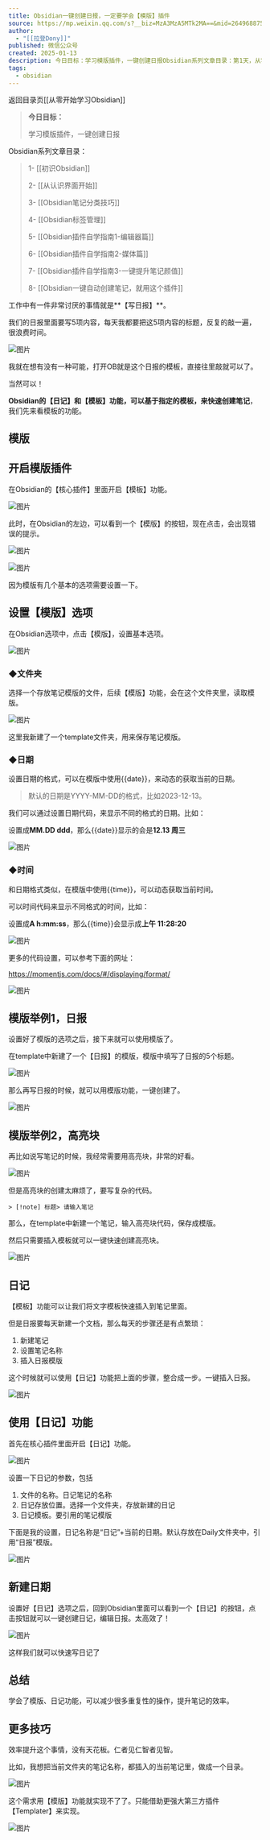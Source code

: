 ```yaml
---
title: Obsidian一键创建日报，一定要学会【模版】插件
source: https://mp.weixin.qq.com/s?__biz=MzA3MzA5MTk2MA==&mid=2649688758&idx=1&sn=6816292f65f706af53f6c6bad71e5faf&chksm=870ff4a1b0787db7739bbc59199597837d5289bbbb4cc87f297f7710811c3f28dd1d054232c4&cur_album_id=3189343285316665351&scene=189#wechat_redirect
author:
  - "[[拉登Dony]]"
published: 微信公众号
created: 2025-01-13
description: 今日目标：学习模版插件，一键创建日报Obsidian系列文章目录：第1天，从零开始学习Obsidian第2天
tags:
  - obsidian
---
```

返回目录页[[从零开始学习Obsidian]]

> **今日目标：**
> 
> 学习模版插件，一键创建日报

Obsidian系列文章目录：

> 1- [[初识Obsidian]]
> 
> 2- [[从认识界面开始]]
> 
> 3- [[Obsidian笔记分类技巧]]
> 
> 4- [[Obsidian标签管理]]
> 
> 5- [[Obsidian插件自学指南1-编辑器篇]]
> 
> 6- [[Obsidian插件自学指南2-媒体篇]]
>
> 7- [[Obsidian插件自学指南3-一键提升笔记颜值]]
>
> 8- [[Obsidian一键自动创建笔记，就用这个插件]]



工作中有一件非常讨厌的事情就是**【写日报】**。

我们的日报里面要写5项内容，每天我都要把这5项内容的标题，反复的敲一遍，很浪费时间。

![图片](https://mmbiz.qpic.cn/sz_mmbiz_png/VpIHXp1jib5TOkwlqB8PnaqOnm6LG530ibIw9A0v2uShZOJMr6KHQB6B6ElLH4x4zD0Dqhotr2HdqTG6f9uAGVFA/640?wx_fmt=png&from=appmsg&tp=webp&wxfrom=5&wx_lazy=1&wx_co=1)

我就在想有没有一种可能，打开OB就是这个日报的模板，直接往里敲就可以了。

当然可以！

**Obsidian的【日记】和【模板】功能，可以基于指定的模板，来快速创建笔记**，我们先来看模板的功能。

## 模版

## 开启模版插件

在Obsidian的【核心插件】里面开启【模板】功能。

![图片](https://mmbiz.qpic.cn/sz_mmbiz_png/VpIHXp1jib5TOkwlqB8PnaqOnm6LG530ibqynWEvHk342JucIJmxwdtdHhnALl9Q1zibNTQmicexz126VkbRUTM3pQ/640?wx_fmt=png&from=appmsg&tp=webp&wxfrom=5&wx_lazy=1&wx_co=1)

此时，在Obsidian的左边，可以看到一个【模版】的按钮，现在点击，会出现错误的提示。

![图片](https://mmbiz.qpic.cn/sz_mmbiz_gif/VpIHXp1jib5TOkwlqB8PnaqOnm6LG530ibaVpuHAea8BezZwoibOEyaQ9iaM49sd6ZPIcenyBWq8qCWibfXtWcc2QKQ/640?wx_fmt=gif&from=appmsg&tp=webp&wxfrom=5&wx_lazy=1&wx_co=1)

![图片](https://mmbiz.qpic.cn/sz_mmbiz_png/VpIHXp1jib5TOkwlqB8PnaqOnm6LG530ibfUhh6RFmf4psF0vM5AyeiaeObN5pMbEicXoXY8MyprUfzZYUBdhp4GKw/640?wx_fmt=png&from=appmsg&tp=webp&wxfrom=5&wx_lazy=1&wx_co=1)

因为模版有几个基本的选项需要设置一下。

## 设置【模版】选项

在Obsidian选项中，点击【模版】，设置基本选项。

![图片](https://mmbiz.qpic.cn/sz_mmbiz_png/VpIHXp1jib5TOkwlqB8PnaqOnm6LG530ibQN7q77ymHcse7PCxSRKc5vomGLpwM9uJsCbanhCUlDsGY6tiatf2FaQ/640?wx_fmt=png&from=appmsg&tp=webp&wxfrom=5&wx_lazy=1&wx_co=1)

### ◆文件夹

选择一个存放笔记模版的文件，后续【模版】功能，会在这个文件夹里，读取模版。

![图片](https://mmbiz.qpic.cn/sz_mmbiz_gif/VpIHXp1jib5TOkwlqB8PnaqOnm6LG530ib5ly0oKkyshDXEbAibqNQe3oEhwMolwL7tiakI3bnvxMAJhNp645AUDwQ/640?wx_fmt=gif&from=appmsg&tp=webp&wxfrom=5&wx_lazy=1&wx_co=1)

这里我新建了一个template文件夹，用来保存笔记模版。

### ◆日期

设置日期的格式，可以在模版中使用{{date}}，来动态的获取当前的日期。

> 默认的日期是YYYY-MM-DD的格式，比如2023-12-13。

我们可以通过设置日期代码，来显示不同的格式的日期。比如：

设置成**MM.DD ddd**，那么{{date}}显示的会是**12.13 周三**

![图片](https://mmbiz.qpic.cn/sz_mmbiz_png/VpIHXp1jib5TOkwlqB8PnaqOnm6LG530ibcdw2OCgXBl3hms6xx8pbYDPgybkzaYzGBlepuBB4NyKukl9Zjur3xQ/640?wx_fmt=png&from=appmsg&tp=webp&wxfrom=5&wx_lazy=1&wx_co=1)

### ◆时间

和日期格式类似，在模版中使用{{time}}，可以动态获取当前时间。

可以时间代码来显示不同格式的时间，比如：

设置成**A h:mm:ss**，那么{{time}}会显示成**上午 11:28:20**

![图片](https://mmbiz.qpic.cn/sz_mmbiz_png/VpIHXp1jib5TOkwlqB8PnaqOnm6LG530ibHdibs20fnzjqibVM43ur045YTrIEpKnOuVyXrYxhzsaYSw9tgiad0Biasg/640?wx_fmt=png&from=appmsg&tp=webp&wxfrom=5&wx_lazy=1&wx_co=1)

更多的代码设置，可以参考下面的网址：

https://momentjs.com/docs/#/displaying/format/

![图片](https://mmbiz.qpic.cn/sz_mmbiz_png/VpIHXp1jib5TOkwlqB8PnaqOnm6LG530ibOtpJA7U71uCfasyg1wNPOeR6FUuxQ6mnYglLOGq3aNvUR19JNpkNNA/640?wx_fmt=png&from=appmsg&tp=webp&wxfrom=5&wx_lazy=1&wx_co=1)

## 模版举例1，日报

设置好了模版的选项之后，接下来就可以使用模版了。

在template中新建了一个【日报】的模版，模版中填写了日报的5个标题。

![图片](https://mmbiz.qpic.cn/sz_mmbiz_png/VpIHXp1jib5TOkwlqB8PnaqOnm6LG530ibeUicF7MS9DicfN3A93Xz4yjp011ia6R3Br2XCReSgUtw53n4ZFdczicQPQ/640?wx_fmt=png&from=appmsg&tp=webp&wxfrom=5&wx_lazy=1&wx_co=1)

那么再写日报的时候，就可以用模版功能，一键创建了。

![图片](https://mmbiz.qpic.cn/sz_mmbiz_gif/VpIHXp1jib5TOkwlqB8PnaqOnm6LG530ibdic1GH8FFibGgoJJvCibTOHEd3icOcwEtib4Unsbv9actrmhJGuKVS0Ag2w/640?wx_fmt=gif&from=appmsg&tp=webp&wxfrom=5&wx_lazy=1&wx_co=1)

## 模版举例2，高亮块

再比如说写笔记的时候，我经常需要用高亮块，非常的好看。

![图片](https://mmbiz.qpic.cn/sz_mmbiz_png/VpIHXp1jib5TOkwlqB8PnaqOnm6LG530ibMpvu09z2a6UMZge4ZpZRQmg8pxiaJzF8cFMauCMPtV5wUgdZSxf9IJQ/640?wx_fmt=png&from=appmsg&tp=webp&wxfrom=5&wx_lazy=1&wx_co=1)

但是高亮块的创建太麻烦了，要写复杂的代码。

```
> [!note] 标题> 请输入笔记
```

那么，在template中新建一个笔记，输入高亮块代码，保存成模版。

然后只需要插入模板就可以一键快速创建高亮块。

![图片](https://mmbiz.qpic.cn/sz_mmbiz_gif/VpIHXp1jib5TOkwlqB8PnaqOnm6LG530ibWH0b22cOFoedQssY2CNzyot5YAz0rL7VEGPwupzkDV5RD4UAL1dcXA/640?wx_fmt=gif&from=appmsg&tp=webp&wxfrom=5&wx_lazy=1&wx_co=1)

## 日记

【模板】功能可以让我们将文字模板快速插入到笔记里面。

但是日报要每天新建一个文档，那么每天的步骤还是有点繁琐：

1. 新建笔记
2. 设置笔记名称
3. 插入日报模版

这个时候就可以使用【日记】功能把上面的步骤，整合成一步。一键插入日报。

![图片](https://mmbiz.qpic.cn/sz_mmbiz_gif/VpIHXp1jib5TOkwlqB8PnaqOnm6LG530ib6Ebp4GZRGVTORArg6icRzqDDRiaEbWW6tkWjyq6ALkYDaXt8l0tVmJOQ/640?wx_fmt=gif&from=appmsg&tp=webp&wxfrom=5&wx_lazy=1&wx_co=1)

## 使用【日记】功能

首先在核心插件里面开启【日记】功能。

![图片](https://mmbiz.qpic.cn/sz_mmbiz_png/VpIHXp1jib5TOkwlqB8PnaqOnm6LG530ibCMnSC6Ll7bJ1xgcWQIrbq4qiaFCnV0PBRHfpmYywoHuasrP4s89EdjQ/640?wx_fmt=png&from=appmsg&tp=webp&wxfrom=5&wx_lazy=1&wx_co=1)

设置一下日记的参数，包括

1. 文件的名称。日记笔记的名称
2. 日记存放位置。选择一个文件夹，存放新建的日记
3. 日记模板。要引用的笔记模版

下面是我的设置，日记名称是“日记”+当前的日期。默认存放在Daily文件夹中，引用“日报”模版。

![图片](https://mmbiz.qpic.cn/sz_mmbiz_png/VpIHXp1jib5TOkwlqB8PnaqOnm6LG530ibQgQujStb9JaI0jDzcRlnjI27RXVdsDm9IscfiaXtuxven46uJYvAhhw/640?wx_fmt=png&from=appmsg&tp=webp&wxfrom=5&wx_lazy=1&wx_co=1)

## 新建日期

设置好【日记】选项之后，回到Obsidian里面可以看到一个【日记】的按钮，点击按钮就可以一键创建日记，编辑日报。太高效了！

![图片](https://mmbiz.qpic.cn/sz_mmbiz_gif/VpIHXp1jib5TOkwlqB8PnaqOnm6LG530ib6Ebp4GZRGVTORArg6icRzqDDRiaEbWW6tkWjyq6ALkYDaXt8l0tVmJOQ/640?wx_fmt=gif&from=appmsg&tp=webp&wxfrom=5&wx_lazy=1&wx_co=1)

这样我们就可以快速写日记了

## 总结

学会了模版、日记功能，可以减少很多重复性的操作，提升笔记的效率。

## 更多技巧

效率提升这个事情，没有天花板。仁者见仁智者见智。

比如，我想把当前文件夹的笔记名称，都插入的当前笔记里，做成一个目录。

![图片](https://mmbiz.qpic.cn/sz_mmbiz_gif/VpIHXp1jib5TOkwlqB8PnaqOnm6LG530ibVhU9qcz0nLpEG8RErtF5FC20ak0YFSyymEnWqBMDiaUVfpp5jGxo0gg/640?wx_fmt=gif&from=appmsg&tp=webp&wxfrom=5&wx_lazy=1&wx_co=1)

这个需求用【模版】功能就实现不了了。只能借助更强大第三方插件【Templater】来实现。

![图片](https://mmbiz.qpic.cn/sz_mmbiz_png/VpIHXp1jib5TOkwlqB8PnaqOnm6LG530ibJZzTEPOTryRehIk2fPMP67o4B6p2NPo4Kbiak1qzibBIkOM7hkfMfVFQ/640?wx_fmt=png&from=appmsg&tp=webp&wxfrom=5&wx_lazy=1&wx_co=1)
